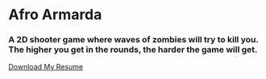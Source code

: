 <html>
<head>
<title> </title>
</head>

<body> 
	<h1> Afro Armarda </h1>
	<h3> A 2D shooter game where waves of zombies will try to kill you.
	     The higher you get in the rounds, the harder the game will get.</h3>
	<a href="Project (Without easter egg)" download>Download My Resume</a>
</body>


</html>
